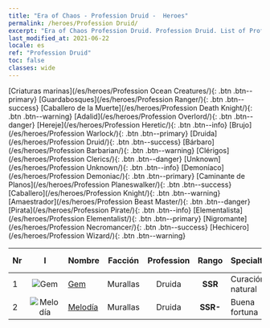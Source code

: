 ```yaml
---
title: "Era of Chaos - Profession Druid -  Heroes"
permalink: /heroes/Profession Druid/
excerpt: "Era of Chaos Profession Druid. Profession Druid. List of Profession  in Era of Chaos"
last_modified_at: 2021-06-22
locale: es
ref: "Profession Druid"
toc: false
classes: wide
---
```

 [Criaturas marinas](/es/heroes/Profession Ocean Creatures/){: .btn .btn--primary} [Guardabosques](/es/heroes/Profession Ranger/){: .btn .btn--success} [Caballero de la Muerte](/es/heroes/Profession Death Knight/){: .btn .btn--warning} [Adalid](/es/heroes/Profession Overlord/){: .btn .btn--danger} [Hereje](/es/heroes/Profession Heretic/){: .btn .btn--info} [Brujo](/es/heroes/Profession Warlock/){: .btn .btn--primary} [Druida](/es/heroes/Profession Druid/){: .btn .btn--success} [Bárbaro](/es/heroes/Profession Barbarian/){: .btn .btn--warning} [Clérigos](/es/heroes/Profession Clerics/){: .btn .btn--danger} [Unknown](/es/heroes/Profession Unknown/){: .btn .btn--info} [Demoníaco](/es/heroes/Profession Demoniac/){: .btn .btn--primary} [Caminante de Planos](/es/heroes/Profession Planeswalker/){: .btn .btn--success} [Caballero](/es/heroes/Profession Knight/){: .btn .btn--warning} [Amaestrador](/es/heroes/Profession Beast Master/){: .btn .btn--danger} [Pirata](/es/heroes/Profession Pirate/){: .btn .btn--info} [Elementalista](/es/heroes/Profession Elementalist/){: .btn .btn--primary} [Nigromante](/es/heroes/Profession Necromancer/){: .btn .btn--success} [Hechicero](/es/heroes/Profession Wizard/){: .btn .btn--warning} 

  | Nr |  I |    Nombre    |  Facción  |  Profession   |  Rango  |    Specialty     | User Rate  | 
  |:---|:--:|:-----------|:-------:|:-------------:|:------:|:-----------------|:----:|
  | 1 | ![Gem](/images/h/h_Gem.jpg) | [Gem](/es/heroes/Gem/) | Murallas | Druida | **SSR** |  Curación natural | SSR |
  | 2 | ![Melodía](/images/h/h_Melodia.jpg) | [Melodía](/es/heroes/Melodia/) | Murallas | Druida | **SSR-** |  Buena fortuna | R |
